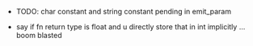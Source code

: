 - TODO: char constant and string constant pending in emit_param

- say if fn return type is float and u directly store that in int implicitly ... boom blasted



